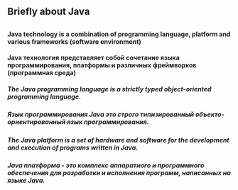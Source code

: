 <h2/>Briefly about Java<h2>
  
#### Java technology is a combination of programming language, platform and various frameworks (software environment)
#### Java технология представляет собой сочетание языка программирования, платформы и различных фреймворков (программная среда)
  
##### The Java programming language is a strictly typed object-oriented programming language.
##### Язык программирования Java это строго типизированный объекто-ориентированный язык программирования.

##### The Java platform is a set of hardware and software for the development and execution of programs written in Java.
##### Java платформа - это комплекс аппаратного и программного обеспечения для разработки и исполнения программ, написанных на языке Java.


